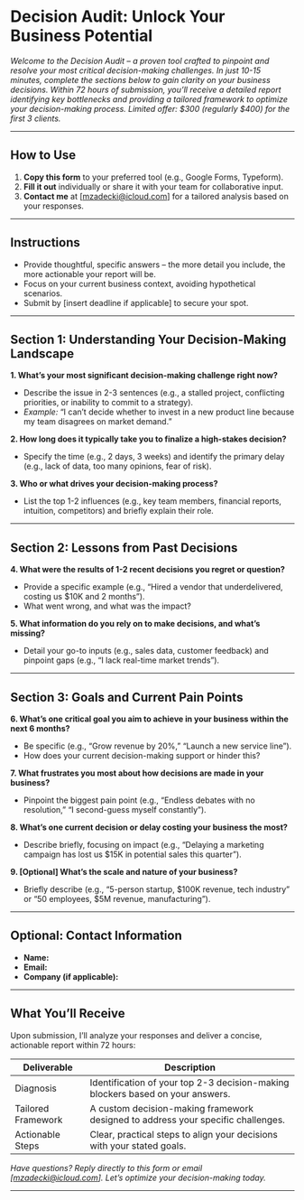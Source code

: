 # Decision Audit: Unlock Your Business Potential

*Welcome to the Decision Audit – a proven tool crafted to pinpoint and resolve your most critical decision-making challenges. In just 10-15 minutes, complete the sections below to gain clarity on your business decisions. Within 72 hours of submission, you’ll receive a detailed report identifying key bottlenecks and providing a tailored framework to optimize your decision-making process. Limited offer: $300 (regularly $400) for the first 3 clients.*

---

## How to Use

1. **Copy this form** to your preferred tool (e.g., Google Forms, Typeform).  
2. **Fill it out** individually or share it with your team for collaborative input.  
3. **Contact me** at [mzadecki@icloud.com] for a tailored analysis based on your responses.  

---

## Instructions

- Provide thoughtful, specific answers – the more detail you include, the more actionable your report will be.  
- Focus on your current business context, avoiding hypothetical scenarios.  
- Submit by [insert deadline if applicable] to secure your spot.  

---

## Section 1: Understanding Your Decision-Making Landscape

**1. What’s your most significant decision-making challenge right now?**  
   - Describe the issue in 2-3 sentences (e.g., a stalled project, conflicting priorities, or inability to commit to a strategy).  
   - *Example:* “I can’t decide whether to invest in a new product line because my team disagrees on market demand.”  

**2. How long does it typically take you to finalize a high-stakes decision?**  
   - Specify the time (e.g., 2 days, 3 weeks) and identify the primary delay (e.g., lack of data, too many opinions, fear of risk).  

**3. Who or what drives your decision-making process?**  
   - List the top 1-2 influences (e.g., key team members, financial reports, intuition, competitors) and briefly explain their role.  

---

## Section 2: Lessons from Past Decisions

**4. What were the results of 1-2 recent decisions you regret or question?**  
   - Provide a specific example (e.g., “Hired a vendor that underdelivered, costing us $10K and 2 months”).  
   - What went wrong, and what was the impact?  

**5. What information do you rely on to make decisions, and what’s missing?**  
   - Detail your go-to inputs (e.g., sales data, customer feedback) and pinpoint gaps (e.g., “I lack real-time market trends”).  

---

## Section 3: Goals and Current Pain Points

**6. What’s one critical goal you aim to achieve in your business within the next 6 months?**  
   - Be specific (e.g., “Grow revenue by 20%,” “Launch a new service line”).  
   - How does your current decision-making support or hinder this?  

**7. What frustrates you most about how decisions are made in your business?**  
   - Pinpoint the biggest pain point (e.g., “Endless debates with no resolution,” “I second-guess myself constantly”).  

**8. What’s one current decision or delay costing your business the most?**  
   - Describe briefly, focusing on impact (e.g., “Delaying a marketing campaign has lost us $15K in potential sales this quarter”).  

**9. [Optional] What’s the scale and nature of your business?**  
   - Briefly describe (e.g., “5-person startup, $100K revenue, tech industry” or “50 employees, $5M revenue, manufacturing”).  

---

## Optional: Contact Information

- **Name:**  
- **Email:**  
- **Company (if applicable):**  

---

## What You’ll Receive

Upon submission, I’ll analyze your responses and deliver a concise, actionable report within 72 hours:

| **Deliverable**                | **Description**                                                                 |
|--------------------------------|---------------------------------------------------------------------------------|
| Diagnosis                      | Identification of your top 2-3 decision-making blockers based on your answers.  |
| Tailored Framework             | A custom decision-making framework designed to address your specific challenges.|
| Actionable Steps               | Clear, practical steps to align your decisions with your stated goals.          |

*Have questions? Reply directly to this form or email [mzadecki@icloud.com]. Let’s optimize your decision-making today.*

---
